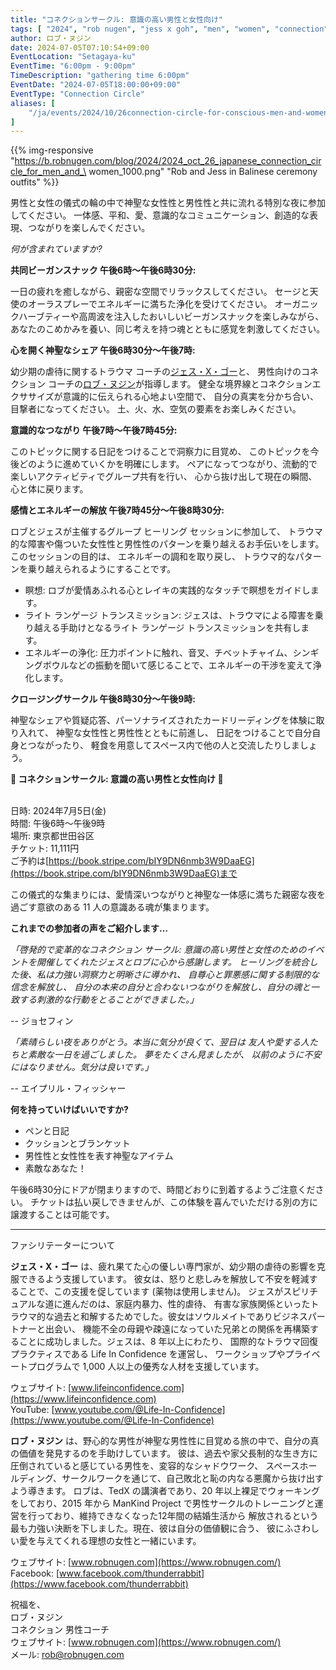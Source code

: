 ```yaml
---
title: "コネクションサークル: 意識の高い男性と女性向け"
tags: [ "2024", "rob nugen", "jess x goh", "men", "women", "connection", "circle" ]
author: ロブ・ヌジン
date: 2024-07-05T07:10:54+09:00
EventLocation: "Setagaya-ku"
EventTime: "6:00pm - 9:00pm"
TimeDescription: "gathering time 6:00pm"
EventDate: "2024-07-05T18:00:00+09:00"
EventType: "Connection Circle"
aliases: [
    "/ja/events/2024/10/26connection-circle-for-conscious-men-and-women/",
]
---
```


{{% img-responsive "https://b.robnugen.com/blog/2024/2024_oct_26_japanese_connection_circle_for_men_and_\
women_1000.png" "Rob and Jess in Balinese ceremony outfits" %}}

男性と女性の儀式の輪の中で神聖な女性性と男性性と共に流れる特別な夜に参加してください。
一体感、平和、愛、意識的なコミュニケーション、創造的な表現、つながりを楽しんでください。

*何が含まれていますか?*

**共同ビーガンスナック 午後6時～午後6時30分:**

一日の疲れを癒しながら、親密な空間でリラックスしてください。
セージと天使のオーラスプレーでエネルギーに満ちた浄化を受けてください。
オーガニックハーブティーや高周波を注入したおいしいビーガンスナックを楽しみながら、
あなたのこめかみを養い、同じ考えを持つ魂とともに感覚を刺激してください。

**心を開く神聖なシェア 午後6時30分～午後7時:**

幼少期の虐待に関するトラウマ コーチの[ジェス・X・ゴー](https://www.lifeinconfidence.com/)と、
男性向けのコネクション コーチの[ロブ・ヌジン](https://www.robnugen.com/ja/)が指導します。
健全な境界線とコネクションエクササイズが意識的に伝えられる心地よい空間で、
自分の真実を分かち合い、目撃者になってください。
土、火、水、空気の要素をお楽しみください。

**意識的なつながり 午後7時～午後7時45分:**

このトピックに関する日記をつけることで洞察力に目覚め、
このトピックを今後どのように進めていくかを明確にします。
ペアになってつながり、流動的で楽しいアクティビティでグループ共有を行い、
心から抜け出して現在の瞬間、心と体に戻ります。

**感情とエネルギーの解放 午後7時45分～午後8時30分:**

ロブとジェスが主催するグループ ヒーリング セッションに参加して、
トラウマ的な障害や傷ついた女性性と男性性のパターンを乗り越えるお手伝いをします。このセッションの目的は、
エネルギーの調和を取り戻し、
トラウマ的なパターンを乗り越えられるようにすることです。

* 瞑想: ロブが愛情あふれる心とレイキの実践的なタッチで瞑想をガイドします。
* ライト ランゲージ トランスミッション: ジェスは、トラウマによる障害を乗り越える手助けとなるライト ランゲージ トランスミッションを共有します。
* エネルギーの浄化: 圧力ポイントに触れ、音叉、チベットチャイム、シンギングボウルなどの振動を聞いて感じることで、エネルギーの干渉を変えて浄化します。

**クロージングサークル 午後8時30分～午後9時:**

神聖なシェアや質疑応答、パーソナライズされたカードリーディングを体験に取り入れて、
神聖な女性性と男性性とともに前進し、
日記をつけることで自分自身とつながったり、
軽食を用意してスペース内で他の人と交流したりしましょう。

**​​​​​​​🤝  コネクションサークル: 意識の高い男性と女性向け 🤝**

<br>日時: 2024年7月5日(金)
<br>時間: 午後6時～午後9時
<br>場所: 東京都世田谷区
<br>チケット: 11,111円
<br>ご予約は[https://book.stripe.com/bIY9DN6nmb3W9DaaEG](https://book.stripe.com/bIY9DN6nmb3W9DaaEG)まで

この儀式的な集まりには、愛情深いつながりと神聖な一体感に満ちた親密な夜を過ごす意欲のある 11 人の意識ある魂が集まります。

**これまでの参加者の声をご紹介します…**

*「啓発的で変革的なコネクション サークル: 意識の高い男性と女性のためのイベントを開催してくれたジェスとロブに心から感謝します。
ヒーリングを統合した後、私は力強い洞察力と明晰さに導かれ、
自尊心と罪悪感に関する制限的な信念を解放し、
自分の本来の自分と合わないつながりを解放し、自分の魂と一致する刺激的な行動をとることができました。」*

-- ジョセフィン


*「素晴らしい夜をありがとう。本当に気分が良くて、翌日は 友人や愛する人たちと素敵な一日を過ごしました。
夢をたくさん見ましたが、 以前のように不安にはなりません。気分は良いです。」*

-- エイプリル・フィッシャー

**何を持っていけばいいですか?**

* ペンと日記
* クッションとブランケット
* 男性性と女性性を表す神聖なアイテム
* 素敵なあなた！

午後6時30分にドアが閉まりますので、時間どおりに到着するようご注意ください。
チケットは払い戻しできませんが、この体験を喜んでいただける別の方に譲渡することは可能です。

----------------------------------

ファシリテーターについて

**ジェス・X・ゴー** は、疲れ果てた心の優しい専門家が、幼少期の虐待の影響を克服できるよう支援しています。
彼女は、怒りと悲しみを解放して不安を軽減することで、この支援を促しています (薬物は使用しません)。
ジェスがスピリチュアルな道に進んだのは、家庭内暴力、性的虐待、
有害な家族関係といったトラウマ的な過去と和解するためでした。彼女はソウルメイトでありビジネスパートナーと出会い、
機能不全の母親や疎遠になっていた兄弟との関係を再構築することに成功しました。ジェスは、8 年以上にわたり、
国際的なトラウマ回復プラクティスである Life In Confidence を運営し、
ワークショップやプライベートプログラムで 1,000 人以上の優秀な人材を支援しています。


ウェブサイト: [www.lifeinconfidence.com](https://www.lifeinconfidence.com)
<br>YouTube: [www.youtube.com/@Life-In-Confidence](https://www.youtube.com/@Life-In-Confidence)


**ロブ・ヌジン** は、野心的な男性が神聖な男性性に目覚める旅の中で、自分の真の価値を発見するのを手助けしています。
彼は、過去や家父長制的な生き方に圧倒されていると感じている男性を、変容的なシャドウワーク、
スペースホールディング、サークルワークを通じて、自己敗北と恥の内なる悪魔から抜け出すよう導きます。
ロブは、TedX の講演者であり、20 年以上裸足でウォーキングをしており、2015 年から ManKind Project
で男性サークルのトレーニングと運営を行っており、維持できなくなった12年間の結婚生活から
解放されるという最も力強い決断を下しました。現在、彼は自分の価値観に合う、
彼にふさわしい愛を与えてくれる理想の女性と一緒にいます。

ウェブサイト: [www.robnugen.com](https://www.robnugen.com/)
<br>Facebook: [www.facebook.com/thunderrabbit](https://www.facebook.com/thunderrabbit)


祝福を、
<br>ロブ・ヌジン
<br>コネクション 男性コーチ
<br>ウェブサイト: [www.robnugen.com](https://www.robnugen.com/)
<br>メール: rob@robnugen.com
